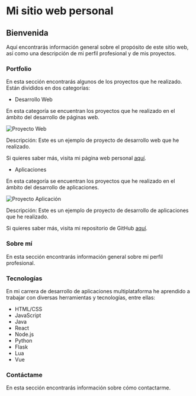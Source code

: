 # Mi sitio web personal
## Bienvenida

Aquí encontrarás información general sobre el propósito de este sitio web, así como una descripción de mi perfil profesional y de mis proyectos.

### Portfolio
En esta sección encontrarás algunos de los proyectos que he realizado. Están divididos en dos categorías:

- Desarrollo Web

En esta categoría se encuentran los proyectos que he realizado en el ámbito del desarrollo de páginas web.

![Proyecto Web](https://media.discordapp.net/attachments/874104384374591518/1082728339804008448/image.png?width=750&height=468)

Descripción: Este es un ejemplo de proyecto de desarrollo web que he realizado.

Si quieres saber más, visita mi página web personal [aquí](https://usuariozombie.com).

- Aplicaciones

En esta categoría se encuentran los proyectos que he realizado en el ámbito del desarrollo de aplicaciones.

![Proyecto Aplicación](https://media.discordapp.net/attachments/874104384374591518/1082732587904139274/image.png?width=669&height=468)

Descripción: Este es un ejemplo de proyecto de desarrollo de aplicaciones que he realizado.

Si quieres saber más, visita mi repositorio de GitHub [aquí](http://github.com/usuariozombie).

### Sobre mí

En esta sección encontrarás información general sobre mi perfil profesional.

### Tecnologías

En mi carrera de desarrollo de aplicaciones multiplataforma he aprendido a trabajar con diversas herramientas y tecnologías, entre ellas:

- HTML/CSS
- JavaScript
- Java
- React
- Node.js
- Python
- Flask
- Lua
- Vue


### Contáctame

En esta sección encontrarás información sobre cómo contactarme.